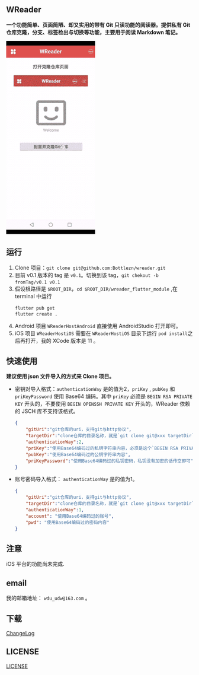 ## WReader

**一个功能简单、页面简陋、却又实用的带有 Git 只读功能的阅读器。提供私有 Git 仓库克隆，分支、标签检出与切换等功能，主要用于阅读 Markdown 笔记。**  

![demonstration](wreader_flutter_module/assets/images/gif_clone_guid.gif)  

## 运行  

1. Clone 项目：`git clone git@github.com:Bottlezn/wreader.git `
2. 目前 v0.1 版本的 tag 是 `v0.1`。切换到该 tag，`git chekout -b fromTag/v0.1 v0.1`
3. 假设根路径是 `$ROOT_DIR`，`cd $ROOT_DIR/wreader_flutter_module` ,在 terminal 中运行  
    ```
    flutter pub get
    flutter create .
    ```
4. Android 项目 `WReaderHostAndroid` 直接使用 AndroidStudio 打开即可。
5. iOS 项目 `WReaderHostiOS` 需要在 `WReaderHostiOS` 目录下运行 `pod install`之后再打开，我的 XCode 版本是 11 。

## 快速使用  

**建议使用 json 文件导入的方式来 Clone 项目。**  

- 密钥对导入格式：`authenticationWay` 是的值为2，`priKey` , `pubKey` 和 `priKeyPassword` 使用 Base64 编码。其中 `priKey` 必须是 `BEGIN RSA PRIVATE KEY` 开头的，不要使用 `BEGIN OPENSSH PRIVATE KEY` 开头的，WReader 依赖的 JSCH 库不支持该格式。
    ```json
    {
        "gitUri":"git仓库的uri，支持git与http协议",
        "targetDir":"clone仓库的目录名称，就是`git clone git@xxx targetDir`中的dir。可以不填写，使用默认值",
        "authenticationWay":2,
        "priKey":"使用Base64编码过的私钥字符串内容，必须是这个`BEGIN RSA PRIVATE KEY`开头的",
        "pubKey":"使用Base64编码过的公钥字符串内容",
        "priKeyPassword":"使用Base64编码过的私钥密码，私钥没有加密的话传空即可"
    }
    ```
- 账号密码导入格式： `authenticationWay` 是的值为1。  
    ```json
    {
        "gitUri":"git仓库的uri，支持git与http协议",
        "targetDir":"clone仓库的目录名称，就是`git clone git@xxx targetDir`中的dir。可以不填写，使用默认值",
        "authenticationWay":1,
        "account": "使用Base64编码过的账号", 
        "pwd": "使用Base64编码过的密码内容"
    }
    ```

## 注意  

iOS 平台的功能尚未完成.

## email  
我的邮箱地址： `wdu_udw@163.com` 。

## 下载

[ChangeLog](ChangeLog.md)

## LICENSE

[LICENSE](LICENSE)